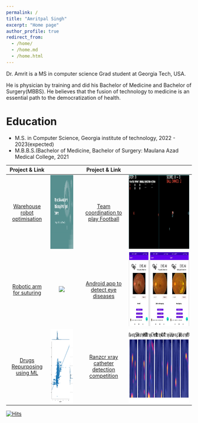 ```yaml
---
permalink: /
title: "Amritpal Singh"
excerpt: "Home page"
author_profile: true
redirect_from: 
  - /home/
  - /home.md
  - /home.html
---
```


Dr. Amrit is a MS in computer science Grad student at Georgia Tech, USA. 

He is physician by training and did his Bachelor of Medicine and Bachelor of Surgery(MBBS).
He believes that the fusion of technology to medicine is an essential path to the democratization of health. 

Education
======
* M.S. in Computer Science, Georgia institute of technology, 2022 - 2023(expected)
* M.B.B.S.(Bachelor of Medicine, Bachelor of Surgery: Maulana Azad Medical College, 2021

|Project & Link |   |  | Project & Link |  |
| :---:     | :---:   | :---:   | :---:   | :---:   |
| [Warehouse robot optimisation](https://amritpal-001.github.io/projects/2022-mas-warehouse) | <img src="/images/projects/2022-mas_warehouse_demo.gif"  height=200/>  |  | [Team coordination to play Football](https://amritpal-001.github.io/projects/2022-football-qmix) | <img src="/images/projects/2002-football-qmix-fight_the_goalkeeper.gif" height=200/> | 
| [Robotic arm for suturing](https://amritpal-001.github.io/projects/2022-medical-robotics-kinematics) | <img src="/images/projects/2022-medical-robotics-kinematics_demo.gif" height=200/> |  | [Android app to detect eye diseases](https://amritpal-001.github.io/projects/2021-eyeai) | <img src="/images/projects/eyeai_crop.png" height=200/> | 
|[Drugs Repurposing using ML](https://amritpal-001.github.io/publication/2020-insilico-drug-repurposing) | <img src="/images/publications/drug_repurposing_affinty.png" alt="Logo" height=200 width=200/>  |  | [Ranzcr xray catheter detection competition](https://amritpal-001.github.io/projects/2021_ranzcr_catheter_detection) | <img src="/images/competitions/2021_ranzcr_catheter_detection_GradCam_cropped.png" height=200/> | 


[![Hits](https://hits.seeyoufarm.com/api/count/incr/badge.svg?url=https%3A%2F%2Famritpal-001.github.io&count_bg=%2379C83D&title_bg=%23555555&icon=&icon_color=%23E7E7E7&title=Page+Visits&edge_flat=false)](https://hits.seeyoufarm.com)